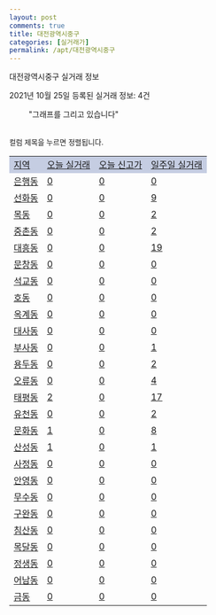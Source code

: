 ```yaml
---
layout: post
comments: true
title: 대전광역시중구
categories: [실거래가]
permalink: /apt/대전광역시중구
---
```


대전광역시중구 실거래 정보

2021년 10월 25일 등록된 실거래 정보: 4건

<!--<script async src="https://pagead2.googlesyndication.com/pagead/js/adsbygoogle.js?client=ca-pub-3485438051770037"
 crossorigin="anonymous"></script>-->

<script type="text/javascript">
  google.charts.load('current', {'packages':['corechart']});
  google.charts.setOnLoadCallback(drawChart);

  function drawChart() {
    var data = google.visualization.arrayToDataTable([['거래일', '매매', '전월세', '전매'], ['21-01', 293, 277, 12], ['21-02', 186, 235, 23], ['21-03', 298, 260, 18], ['21-04', 247, 236, 14], ['21-05', 265, 218, 16], ['21-06', 190, 243, 8], ['21-07', 174, 203, 3], ['21-08', 167, 210, 5], ['21-09', 169, 220, 9], ['21-10', 62, 137, 2]]);

    var options = {
      title: '최근 1년간 유형별 거래량 추이',
      legend: { position: 'bottom' }
    };

    setTimeout(function() {
        var chart = new google.visualization.LineChart(document.getElementById('columnchart_material'));
        chart.draw(data, (options));
        document.getElementById('loading').style.display = 'none';
        var dayLabel = (new Date()).getDay();
        if (dayLabel < 2) {
            sorttable.innerSortFunction.apply(document.getElementById('week'), []);
            sorttable.innerSortFunction.apply(document.getElementById('week'), []);        
        }
        else {
            sorttable.innerSortFunction.apply(document.getElementById('today'), []);
            sorttable.innerSortFunction.apply(document.getElementById('today'), []);
        }
    }, 200);

  }
</script>

<div id="loading" style="z-index:20; display: block; margin-left: 35px">"그래프를 그리고 있습니다"</div>
<div id="columnchart_material" style="width: 95%; margin-left: -35px; display: block"></div>
<!--<div style="width: 95%; margin-left: -35px; display: block">
      <script async src="https://pagead2.googlesyndication.com/pagead/js/adsbygoogle.js?client=ca-pub-3485438051770037"
          crossorigin="anonymous"></script>
      <ins class="adsbygoogle"
          style="display:block"
          data-ad-format="fluid"
          data-ad-layout-key="-fb+5w+4e-db+86"
          data-ad-client="ca-pub-3485438051770037"
          data-ad-slot="1827090281"></ins>
      <script>
          (adsbygoogle = window.adsbygoogle || []).push({});
      </script>
</div>-->
<br>

<font size='small' style='font-size: small;'>컬럼 제목을 누르면 정렬됩니다.</font>
<table class="sortable">
  <tr style='background-color: rgba(114, 132, 186,0.4);'>
    <td id="region"><a href="#">지역</a></td>
    <td id="today"><a href="#">오늘 실거래</a></td>
    <td id="today_new"><a href="#">오늘 신고가</a></td>
    <td id="week"><a href="#">일주일 실거래</a></td>
  </tr>

  
  <tr class="item">
    <td><a href="대전광역시중구은행동">은행동</a></td>
    <td><a href="대전광역시중구은행동">0</a></td>
    <td><a href="대전광역시중구은행동">0</a></td>
    <td><a href="대전광역시중구은행동">0</a></td>
  </tr>
    

  <tr class="item">
    <td><a href="대전광역시중구선화동">선화동</a></td>
    <td><a href="대전광역시중구선화동">0</a></td>
    <td><a href="대전광역시중구선화동">0</a></td>
    <td><a href="대전광역시중구선화동">9</a></td>
  </tr>
    

  <tr class="item">
    <td><a href="대전광역시중구목동">목동</a></td>
    <td><a href="대전광역시중구목동">0</a></td>
    <td><a href="대전광역시중구목동">0</a></td>
    <td><a href="대전광역시중구목동">2</a></td>
  </tr>
    

  <tr class="item">
    <td><a href="대전광역시중구중촌동">중촌동</a></td>
    <td><a href="대전광역시중구중촌동">0</a></td>
    <td><a href="대전광역시중구중촌동">0</a></td>
    <td><a href="대전광역시중구중촌동">2</a></td>
  </tr>
    

  <tr class="item">
    <td><a href="대전광역시중구대흥동">대흥동</a></td>
    <td><a href="대전광역시중구대흥동">0</a></td>
    <td><a href="대전광역시중구대흥동">0</a></td>
    <td><a href="대전광역시중구대흥동">19</a></td>
  </tr>
    

  <tr class="item">
    <td><a href="대전광역시중구문창동">문창동</a></td>
    <td><a href="대전광역시중구문창동">0</a></td>
    <td><a href="대전광역시중구문창동">0</a></td>
    <td><a href="대전광역시중구문창동">0</a></td>
  </tr>
    

  <tr class="item">
    <td><a href="대전광역시중구석교동">석교동</a></td>
    <td><a href="대전광역시중구석교동">0</a></td>
    <td><a href="대전광역시중구석교동">0</a></td>
    <td><a href="대전광역시중구석교동">0</a></td>
  </tr>
    

  <tr class="item">
    <td><a href="대전광역시중구호동">호동</a></td>
    <td><a href="대전광역시중구호동">0</a></td>
    <td><a href="대전광역시중구호동">0</a></td>
    <td><a href="대전광역시중구호동">0</a></td>
  </tr>
    

  <tr class="item">
    <td><a href="대전광역시중구옥계동">옥계동</a></td>
    <td><a href="대전광역시중구옥계동">0</a></td>
    <td><a href="대전광역시중구옥계동">0</a></td>
    <td><a href="대전광역시중구옥계동">0</a></td>
  </tr>
    

  <tr class="item">
    <td><a href="대전광역시중구대사동">대사동</a></td>
    <td><a href="대전광역시중구대사동">0</a></td>
    <td><a href="대전광역시중구대사동">0</a></td>
    <td><a href="대전광역시중구대사동">0</a></td>
  </tr>
    

  <tr class="item">
    <td><a href="대전광역시중구부사동">부사동</a></td>
    <td><a href="대전광역시중구부사동">0</a></td>
    <td><a href="대전광역시중구부사동">0</a></td>
    <td><a href="대전광역시중구부사동">1</a></td>
  </tr>
    

  <tr class="item">
    <td><a href="대전광역시중구용두동">용두동</a></td>
    <td><a href="대전광역시중구용두동">0</a></td>
    <td><a href="대전광역시중구용두동">0</a></td>
    <td><a href="대전광역시중구용두동">2</a></td>
  </tr>
    

  <tr class="item">
    <td><a href="대전광역시중구오류동">오류동</a></td>
    <td><a href="대전광역시중구오류동">0</a></td>
    <td><a href="대전광역시중구오류동">0</a></td>
    <td><a href="대전광역시중구오류동">4</a></td>
  </tr>
    

  <tr class="item">
    <td><a href="대전광역시중구태평동">태평동</a></td>
    <td><a href="대전광역시중구태평동">2</a></td>
    <td><a href="대전광역시중구태평동">0</a></td>
    <td><a href="대전광역시중구태평동">17</a></td>
  </tr>
    

  <tr class="item">
    <td><a href="대전광역시중구유천동">유천동</a></td>
    <td><a href="대전광역시중구유천동">0</a></td>
    <td><a href="대전광역시중구유천동">0</a></td>
    <td><a href="대전광역시중구유천동">2</a></td>
  </tr>
    

  <tr class="item">
    <td><a href="대전광역시중구문화동">문화동</a></td>
    <td><a href="대전광역시중구문화동">1</a></td>
    <td><a href="대전광역시중구문화동">0</a></td>
    <td><a href="대전광역시중구문화동">8</a></td>
  </tr>
    

  <tr class="item">
    <td><a href="대전광역시중구산성동">산성동</a></td>
    <td><a href="대전광역시중구산성동">1</a></td>
    <td><a href="대전광역시중구산성동">0</a></td>
    <td><a href="대전광역시중구산성동">1</a></td>
  </tr>
    

  <tr class="item">
    <td><a href="대전광역시중구사정동">사정동</a></td>
    <td><a href="대전광역시중구사정동">0</a></td>
    <td><a href="대전광역시중구사정동">0</a></td>
    <td><a href="대전광역시중구사정동">0</a></td>
  </tr>
    

  <tr class="item">
    <td><a href="대전광역시중구안영동">안영동</a></td>
    <td><a href="대전광역시중구안영동">0</a></td>
    <td><a href="대전광역시중구안영동">0</a></td>
    <td><a href="대전광역시중구안영동">0</a></td>
  </tr>
    

  <tr class="item">
    <td><a href="대전광역시중구무수동">무수동</a></td>
    <td><a href="대전광역시중구무수동">0</a></td>
    <td><a href="대전광역시중구무수동">0</a></td>
    <td><a href="대전광역시중구무수동">0</a></td>
  </tr>
    

  <tr class="item">
    <td><a href="대전광역시중구구완동">구완동</a></td>
    <td><a href="대전광역시중구구완동">0</a></td>
    <td><a href="대전광역시중구구완동">0</a></td>
    <td><a href="대전광역시중구구완동">0</a></td>
  </tr>
    

  <tr class="item">
    <td><a href="대전광역시중구침산동">침산동</a></td>
    <td><a href="대전광역시중구침산동">0</a></td>
    <td><a href="대전광역시중구침산동">0</a></td>
    <td><a href="대전광역시중구침산동">0</a></td>
  </tr>
    

  <tr class="item">
    <td><a href="대전광역시중구목달동">목달동</a></td>
    <td><a href="대전광역시중구목달동">0</a></td>
    <td><a href="대전광역시중구목달동">0</a></td>
    <td><a href="대전광역시중구목달동">0</a></td>
  </tr>
    

  <tr class="item">
    <td><a href="대전광역시중구정생동">정생동</a></td>
    <td><a href="대전광역시중구정생동">0</a></td>
    <td><a href="대전광역시중구정생동">0</a></td>
    <td><a href="대전광역시중구정생동">0</a></td>
  </tr>
    

  <tr class="item">
    <td><a href="대전광역시중구어남동">어남동</a></td>
    <td><a href="대전광역시중구어남동">0</a></td>
    <td><a href="대전광역시중구어남동">0</a></td>
    <td><a href="대전광역시중구어남동">0</a></td>
  </tr>
    

  <tr class="item">
    <td><a href="대전광역시중구금동">금동</a></td>
    <td><a href="대전광역시중구금동">0</a></td>
    <td><a href="대전광역시중구금동">0</a></td>
    <td><a href="대전광역시중구금동">0</a></td>
  </tr>
    


</table>


    